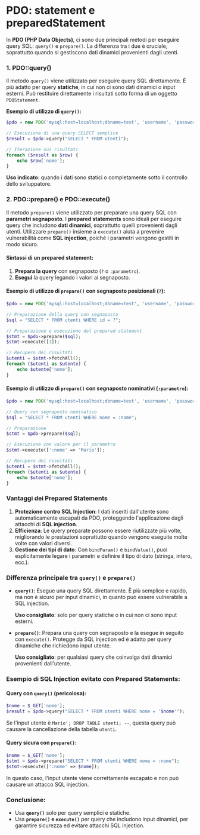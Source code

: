 # PDO: statement e preparedStatement

In **PDO (PHP Data Objects)**, ci sono due principali metodi per eseguire query SQL: `query()` e `prepare()`. La differenza tra i due è cruciale, soprattutto quando si gestiscono dati dinamici provenienti dagli utenti.

### 1. **PDO::query()**
Il metodo `query()` viene utilizzato per eseguire query SQL direttamente. È più adatto per query **statiche**, in cui non ci sono dati dinamici o input esterni. Può restituire direttamente i risultati sotto forma di un oggetto `PDOStatement`.

**Esempio di utilizzo di `query()`:**
```php
$pdo = new PDO('mysql:host=localhost;dbname=test', 'username', 'password');

// Esecuzione di una query SELECT semplice
$result = $pdo->query("SELECT * FROM utenti");

// Iterazione sui risultati
foreach ($result as $row) {
    echo $row['nome'];
}
```
**Uso indicato**: quando i dati sono statici o completamente sotto il controllo dello sviluppatore.

### 2. **PDO::prepare() e PDO::execute()**
Il metodo `prepare()` viene utilizzato per preparare una query SQL con **parametri segnaposto**. I **prepared statements** sono ideali per eseguire query che includono **dati dinamici**, soprattutto quelli provenienti dagli utenti. Utilizzare `prepare()` insieme a `execute()` aiuta a prevenire vulnerabilità come **SQL injection**, poiché i parametri vengono gestiti in modo sicuro.

#### Sintassi di un prepared statement:

1. **Prepara la query** con segnaposto (`?` o `:parametro`).
2. **Esegui** la query legando i valori ai segnaposto.

#### Esempio di utilizzo di `prepare()` con segnaposto posizionali (`?`):
```php
$pdo = new PDO('mysql:host=localhost;dbname=test', 'username', 'password');

// Preparazione della query con segnaposto
$sql = "SELECT * FROM utenti WHERE id = ?";

// Preparazione e esecuzione del prepared statement
$stmt = $pdo->prepare($sql);
$stmt->execute([1]);

// Recupero dei risultati
$utenti = $stmt->fetchAll();
foreach ($utenti as $utente) {
    echo $utente['nome'];
}
```

#### Esempio di utilizzo di `prepare()` con segnaposto nominativi (`:parametro`):
```php
$pdo = new PDO('mysql:host=localhost;dbname=test', 'username', 'password');

// Query con segnaposto nominativo
$sql = "SELECT * FROM utenti WHERE nome = :nome";

// Preparazione
$stmt = $pdo->prepare($sql);

// Esecuzione con valore per il parametro
$stmt->execute([':nome' => 'Mario']);

// Recupero dei risultati
$utenti = $stmt->fetchAll();
foreach ($utenti as $utente) {
    echo $utente['nome'];
}
```

### Vantaggi dei Prepared Statements

1. **Protezione contro SQL Injection**: I dati inseriti dall'utente sono automaticamente escapati da PDO, proteggendo l'applicazione dagli attacchi di **SQL injection**.
2. **Efficienza**: Le query preparate possono essere riutilizzate più volte, migliorando le prestazioni soprattutto quando vengono eseguite molte volte con valori diversi.
3. **Gestione dei tipi di dato**: Con `bindParam()` e `bindValue()`, puoi esplicitamente legare i parametri e definire il tipo di dato (stringa, intero, ecc.).

### Differenza principale tra `query()` e `prepare()`

- **`query()`**: Esegue una query SQL direttamente. È più semplice e rapido, ma non è sicuro per input dinamici, in quanto può essere vulnerabile a SQL injection.
  
  **Uso consigliato**: solo per query statiche o in cui non ci sono input esterni.

- **`prepare()`**: Prepara una query con segnaposto e la esegue in seguito con `execute()`. Protegge da SQL injection ed è adatto per query dinamiche che richiedono input utente.

  **Uso consigliato**: per qualsiasi query che coinvolga dati dinamici provenienti dall'utente.

### Esempio di SQL Injection evitato con Prepared Statements:
#### Query con `query()` (pericolosa):
```php
$nome = $_GET['nome'];
$result = $pdo->query("SELECT * FROM utenti WHERE nome = '$nome'");
```
Se l'input utente è `Mario'; DROP TABLE utenti; --`, questa query può causare la cancellazione della tabella `utenti`.

#### Query sicura con `prepare()`:
```php
$nome = $_GET['nome'];
$stmt = $pdo->prepare("SELECT * FROM utenti WHERE nome = :nome");
$stmt->execute([':nome' => $nome]);
```
In questo caso, l'input utente viene correttamente escapato e non può causare un attacco SQL injection.

### Conclusione:
- Usa **`query()`** solo per query semplici e statiche.
- Usa **`prepare()` e `execute()`** per query che includono input dinamici, per garantire sicurezza ed evitare attacchi SQL injection.